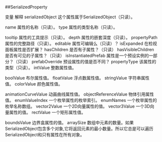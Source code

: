 ##SerializedProperty



变量	解释
serializedObject	这个属性属于SerializedObject（只读）。
name	属性的名称（只读）。
type	属性的类型名称（只读）。
tooltip	属性的工具提示（只读）。
depth	属性的嵌套深度（只读）。
propertyPath	属性的完整路径（只读）。
editable	属性可编辑么（只读）？
isExpanded	在检视面板属性是否扩展？
hasChildren	是否有子属性？（只读）
hasVisibleChildren	是否有可见的子属性？（只读）
isInstantiatedPrefab	属性是一个预设实例的一部分？（只读）
prefabOverride	预设属性的值是否不同？
propertyType	该属性的类型（只读）。
intValue	整数属性值。
boolValue	布尔属性值。
floatValue	浮点数属性值。
stringValue	字符串属性值。
colorValue	颜色属性值。
animationCurveValue	 动画曲线属性值。
objectReferenceValue	物体引用属性值。
enumValueIndex	 一个枚举属性的枚举索引。
enumNames	一个枚举属性的枚举名称数组。
vector2Value	一个2D向量属性的值。
vector3Value	一个3D向量属性的值。
rectValue	一个矩形属性值。
boundsValue	边界盒属性的值。
arraySize	数组中元素的数量。如果SerializedObject包含多个对象,它将返回元素的最小数量。所以它总是可以遍历SerializedObject和只有属性在所有对象。

